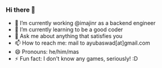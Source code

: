 ### Hi there 👋
- 🔭 I’m currently working @imajinr as a backend engineer
- 🌱 I’m currently learning to be a good coder
- 💬 Ask me about anything that satisfies you
- 📫 How to reach me: mail to ayubaswad[at]gmail.com
- 😄 Pronouns: he/him/mas
- ⚡ Fun fact: I don't know any games, seriously! :D

<!--
**fsevenm/fsevenm** is a ✨ _special_ ✨ repository because its `README.md` (this file) appears on your GitHub profile.

Here are some ideas to get you started:

- 🔭 I’m currently working on ...
- 🌱 I’m currently learning ...
- 👯 I’m looking to collaborate on ...
- 🤔 I’m looking for help with ...
- 💬 Ask me about ...
- 📫 How to reach me: ...
- 😄 Pronouns: ...
- ⚡ Fun fact: ...
-->
